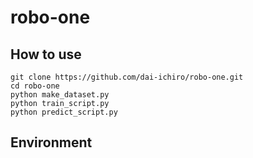 # robo-one
## How to use

~~~
git clone https://github.com/dai-ichiro/robo-one.git
cd robo-one
python make_dataset.py
python train_script.py
python predict_script.py
~~~

## Environment

